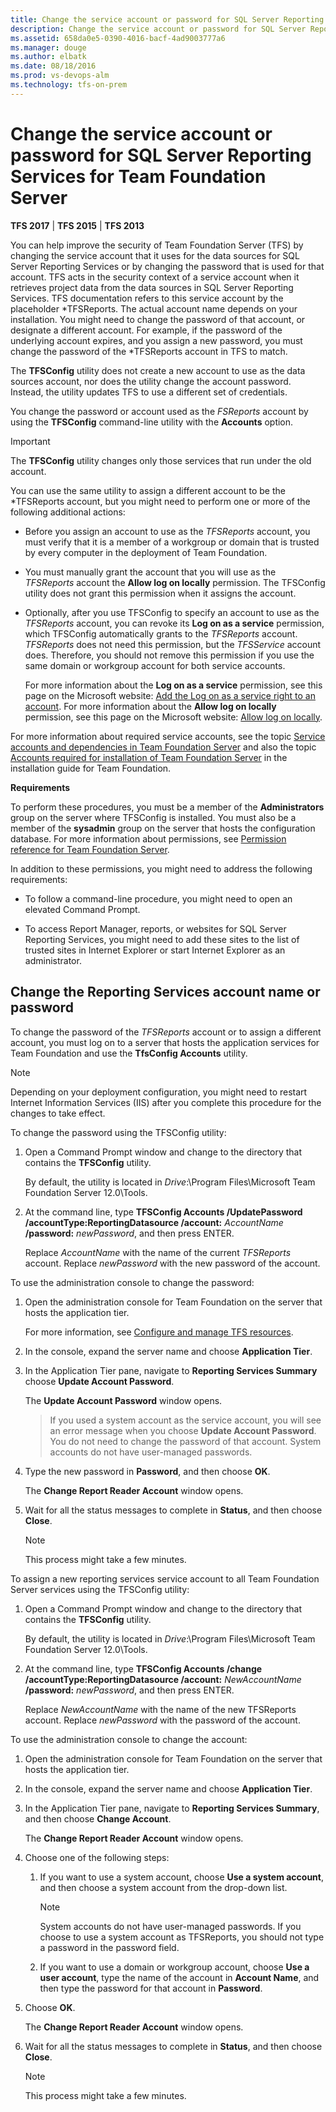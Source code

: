```yaml
---
title: Change the service account or password for SQL Server Reporting Services for TFS
description: Change the service account or password for SQL Server Reporting Services  for Team Foundation Server
ms.assetid: 658da0e5-0390-4016-bacf-4ad9003777a6
ms.manager: douge
ms.author: elbatk
ms.date: 08/18/2016
ms.prod: vs-devops-alm
ms.technology: tfs-on-prem
---
```


# Change the service account or password for SQL Server Reporting Services for Team Foundation Server

**TFS 2017** | **TFS 2015** | **TFS 2013**

You can help improve the security of Team Foundation Server (TFS) by
changing the service account that it uses for the data sources for SQL
Server Reporting Services or by changing the password that is used for
that account. TFS acts in the security context of a service account
when it retrieves project data from the data sources in SQL
Server Reporting Services. TFS documentation refers to this service
account by the placeholder *TFSReports</span>.
The actual account name depends on your installation. You might need to
change the password of that account, or designate a different account.
For example, if the password of the underlying account expires, and you
assign a new password, you must change the password of the 
*TFSReports</span> account in TFS to match.

The **TFSConfig** utility does not create a new account to use as the
data sources account, nor does the utility change the account password.
Instead, the utility updates TFS to use a different set of credentials.

You change the password or account used as the *FSReports* account by using the **TFSConfig** command-line utility with the **Accounts** option.

> [!IMPORTANT]
> The **TFSConfig** utility changes only those services that run under the old account.

You can use the same utility to assign a different account to be the
*TFSReports</span> account, but you might need to
perform one or more of the following additional actions:

-   Before you assign an account to use as the 
    *TFSReports* account, you must verify that it
    is a member of a workgroup or domain that is trusted by every
    computer in the deployment of Team Foundation.

-   You must manually grant the account that you will use as the 
    *TFSReports* account the 
    **Allow log on locally** permission. The TFSConfig
    utility does not grant this permission when it assigns the account.

-   Optionally, after you use TFSConfig to specify an account to use as
    the *TFSReports* account, you can
    revoke its **Log on as a service**
    permission, which TFSConfig automatically grants to the 
    *TFSReports* account. 
    *TFSReports* does not need this permission,
    but the *TFSService* account does.
    Therefore, you should not remove this permission if you use the same
    domain or workgroup account for both service accounts.

    For more information about the **Log on as a
    service** permission, see this page on the Microsoft website:
    [Add the Log on as a service right to an account](http://go.microsoft.com/fwlink/?LinkId=62101). For more
    information about the **Allow log on locally** permission, see this page on the Microsoft website:
    [Allow log on locally](http://go.microsoft.com/fwlink/?LinkId=103673).

For more information about required service accounts, see the topic
[Service accounts and dependencies in Team Foundation Server](service-accounts-dependencies-tfs.md) and
also the topic [Accounts required for installation of Team Foundation Server](service-accounts-dependencies-tfs.md) in
the installation guide for Team Foundation.

**Requirements**

To perform these procedures, you must be a member of the 
**Administrators** group on the server where TFSConfig
is installed. You must also be a member of the 
**sysadmin** group on the server that hosts the
configuration database. For more information about permissions, see
[Permission reference for Team Foundation
Server](../../permissions.md).

In addition to these permissions, you might need to address the
following requirements:

-   To follow a command-line procedure, you might need to open an
    elevated Command Prompt.

-   To access Report Manager, reports, or websites for SQL
    Server Reporting Services, you might need to add these sites to the
    list of trusted sites in Internet Explorer or start Internet
    Explorer as an administrator.


## Change the Reporting Services account name or password

To change the password of the *TFSReports*
account or to assign a different account, you must log on to a server
that hosts the application services for Team Foundation and use the
**TfsConfig Accounts** utility.

> [!NOTE]
> Depending on your deployment configuration, you might need to restart
> Internet Information Services (IIS) after you complete this procedure
> for the changes to take effect.

To change the password using the TFSConfig utility:

1.  Open a Command Prompt window and change to the directory that
    contains the **TFSConfig** utility.

    By default, the utility is located in 
    *Drive*:\\Program Files\\Microsoft Team Foundation Server 12.0\\Tools.

2.  At the command line, type **TFSConfig Accounts /UpdatePassword
    /accountType:ReportingDatasource /account:**
    *AccountName* **/password:** *newPassword*, and then press ENTER.

    Replace *AccountName* with the name of the current *TFSReports* account.
    Replace *newPassword* with the new password of the account.

To use the administration console to change the password:

1.  Open the administration console for Team Foundation on the server
    that hosts the application tier.

    For more information, see [Configure and manage TFS resources](config-tfs-resources.md).

2.  In the console, expand the server name and choose 
    **Application Tier**.

3.  In the Application Tier pane, navigate to 
    **Reporting Services Summary** choose 
    **Update Account Password**.

    The **Update Account Password** window opens.

    > If you used a system account as the service account, you will see an
    > error message when you choose **Update Account
    > Password**. You do not need to change the password of that account.
    > System accounts do not have user-managed passwords.

4.  Type the new password in **Password**, and
    then choose **OK**.

    The **Change Report Reader Account**
    window opens.

5.  Wait for all the status messages to complete in 
    **Status**, and then choose 
    **Close**.

    > [!NOTE]
    > This process might take a few minutes.

To assign a new reporting services service account to all Team Foundation Server services using the TFSConfig utility:

1.  Open a Command Prompt window and change to the directory that
    contains the **TFSConfig** utility.

    By default, the utility is located in 
    *Drive*:\\Program Files\\Microsoft Team
    Foundation Server 12.0\\Tools.

2.  At the command line, type **TFSConfig Accounts /change
    /accountType:ReportingDatasource /account:**
    *NewAccountName* **/password:**
    *newPassword*, and then press ENTER.

    Replace *NewAccountName* with the name
    of the new TFSReports account. Replace 
    *newPassword* with the password of
    the account.

To use the administration console to change the account:

1.  Open the administration console for Team Foundation on the server
    that hosts the application tier.

2.  In the console, expand the server name and choose 
    **Application Tier**.

3.  In the Application Tier pane, navigate to 
    **Reporting Services Summary**, and then choose
    **Change Account**.

    The **Change Report Reader Account**
    window opens.

4.  Choose one of the following steps:

    1.  If you want to use a system account, choose 
        **Use a system account**, and then choose a
        system account from the drop-down list.

        > [!NOTE]
        > System accounts do not have user-managed passwords. If you choose to use
        > a system account as TFSReports, you should not type a password in the
        > password field.

    2.  If you want to use a domain or workgroup account, choose 
        **Use a user account**, type the name of the
        account in **Account Name**, and then
        type the password for that account in 
        **Password**.

5.  Choose **OK**.

    The **Change Report Reader Account**
    window opens.

6.  Wait for all the status messages to complete in 
    **Status**, and then choose 
    **Close**.

    > [!NOTE]
    > This process might take a few minutes.
